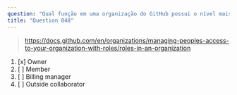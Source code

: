 ```yaml
---
question: "Qual função em uma organização do GitHub possui o nível mais alto de acesso?"
title: "Question 048"
---
```


> https://docs.github.com/en/organizations/managing-peoples-access-to-your-organization-with-roles/roles-in-an-organization
1. [x] Owner
1. [ ] Member
1. [ ] Billing manager
1. [ ] Outside collaborator

